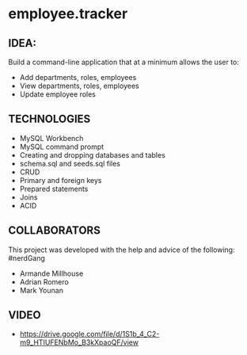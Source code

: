 # employee.tracker

## IDEA:
Build a command-line application that at a minimum allows the user to:

  * Add departments, roles, employees
  * View departments, roles, employees
  * Update employee roles

## TECHNOLOGIES
* MySQL Workbench
* MySQL command prompt
* Creating and dropping databases and tables
* schema.sql and seeds.sql files
* CRUD
* Primary and foreign keys
* Prepared statements
* Joins
* ACID

## COLLABORATORS
This project was developed with the help and advice of the following: #nerdGang

* Armande Millhouse
* Adrian Romero
* Mark Younan

## VIDEO

* https://drive.google.com/file/d/1S1b_4_C2-m9_HTIUFENbMo_B3kXpaoQF/view
